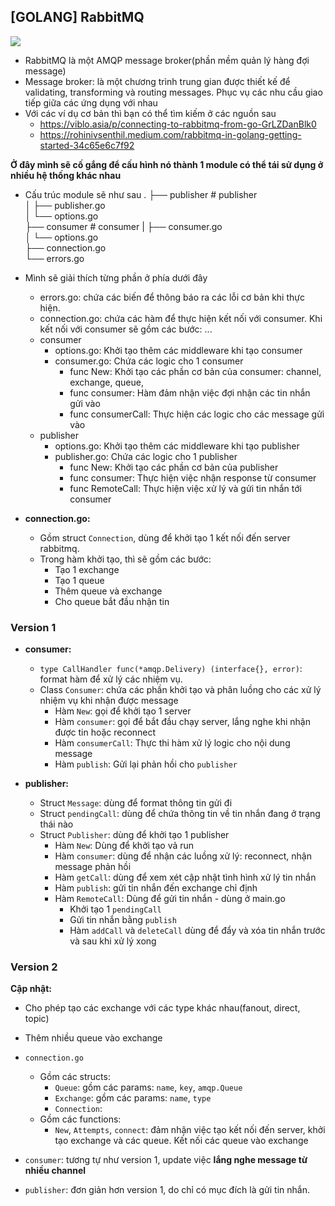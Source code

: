## [GOLANG] RabbitMQ

<img src="https://images.viblo.asia/fc8f94df-220f-46be-8769-e62a5c52dd45.png"/>

- RabbitMQ là một AMQP message broker(phần mềm quản lý hàng đợi message)
- Message broker: là một chương trình trung gian được thiết kế để validating, transforming và routing messages. Phục vụ các nhu cầu giao tiếp giữa các ứng dụng với nhau
- Với các ví dụ cơ bản thì bạn có thể tìm kiếm ở các nguồn sau
  - https://viblo.asia/p/connecting-to-rabbitmq-from-go-GrLZDanBlk0
  - https://rohinivsenthil.medium.com/rabbitmq-in-golang-getting-started-34c65e6c7f92

**Ở đây mình sẽ cố gắng để cấu hình nó thành 1 module có thể tái sử dụng ở nhiều hệ thống khác nhau**

- Cấu trúc module sẽ như sau
  .
  ├── publisher # publisher  
  │ ├── publisher.go  
  │ └── options.go  
  ├── consumer # consumer
  | ├── consumer.go  
  │ └── options.go  
  ├── connection.go  
  └── errors.go

- Mình sẽ giải thích từng phần ở phía dưới đây

  - errors.go: chứa các biến để thông báo ra các lỗi cơ bản khi thực hiện.
  - connection.go: chứa các hàm để thực hiện kết nối với consumer. Khi kết nối với consumer sẽ gồm các bước: ...
  - consumer
    - options.go: Khởi tạo thêm các middleware khi tạo consumer
    - consumer.go: Chứa các logic cho 1 consumer
      - func New: Khởi tạo các phần cơ bản của consumer: channel, exchange, queue,
      - func consumer: Hàm đảm nhận việc đợi nhận các tin nhắn gửi vào
      - func consumerCall: Thực hiện các logic cho các message gửi vào
  - publisher
    - options.go: Khởi tạo thêm các middleware khi tạo publisher
    - publisher.go: Chứa các logic cho 1 publisher
      - func New: Khởi tạo các phần cơ bản của publisher
      - func consumer: Thực hiện việc nhận response từ consumer
      - func RemoteCall: Thực hiện việc xử lý và gửi tin nhắn tới consumer

- **connection.go:**
  - Gồm struct `Connection`, dùng để khởi tạo 1 kết nối đến server rabbitmq.
  - Trong hàm khởi tạo, thì sẽ gồm các bước:
    - Tạo 1 exchange
    - Tạo 1 queue
    - Thêm queue và exchange
    - Cho queue bắt đầu nhận tin

### Version 1

- **consumer:**

  - `type CallHandler func(*amqp.Delivery) (interface{}, error)`: format hàm để xử lý các nhiệm vụ.
  - Class `Consumer`: chứa các phần khởi tạo và phân luồng cho các xử lý nhiệm vụ khi nhận được message
    - Hàm `New`: gọi để khởi tạo 1 server
    - Hàm `consumer`: gọi để bắt đầu chạy server, lắng nghe khi nhận được tin hoặc reconnect
    - Hàm `consumerCall`: Thực thi hàm xử lý logic cho nội dung message
    - Hàm `publish`: Gửi lại phản hồi cho `publisher`

- **publisher:**
  - Struct `Message`: dùng để format thông tin gửi đi
  - Struct `pendingCall`: dùng để chứa thông tin về tin nhắn đang ở trạng thái nào
  - Struct `Publisher`: dùng để khởi tạo 1 publisher
    - Hàm `New`: Dùng để khởi tạo vả run
    - Hàm `consumer`: dùng để nhận các luồng xử lý: reconnect, nhận message phản hồi
    - Hàm `getCall`: dùng để xem xét cập nhật tình hình xử lý tin nhắn
    - Hàm `publish`: gửi tin nhắn đến exchange chỉ định
    - Hàm `RemoteCall`: Dùng để gửi tin nhắn - dùng ở main.go
      - Khởi tạo 1 `pendingCall`
      - Gửi tin nhắn bằng `publish`
      - Hàm `addCall` và `deleteCall` dùng để đẩy và xóa tin nhắn trước và sau khi xử lý xong

### Version 2

**Cập nhật:**

- Cho phép tạo các exchange với các type khác nhau(fanout, direct, topic)
- Thêm nhiều queue vào exchange

- `connection.go`

  - Gồm các structs:
    - `Queue`: gồm các params: `name`, `key`, `amqp.Queue`
    - `Exchange`: gồm các params: `name`, `type`
    - `Connection`:
  - Gồm các functions:
    - `New`, `Attempts`, `connect`: đảm nhận việc tạo kết nối đến server, khởi tạo exchange và các queue. Kết nối các queue vào exchange

- `consumer`: tương tự như version 1, update việc **lắng nghe message từ nhiều channel**
- `publisher`: đơn giản hơn version 1, do chỉ có mục đích là gửi tin nhắn.
